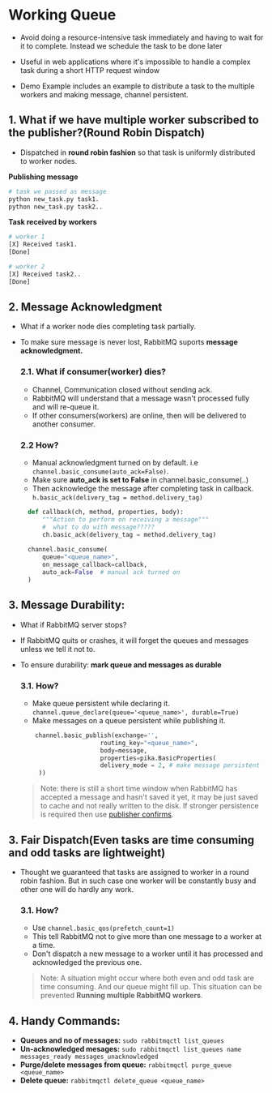 # Working Queue

- Avoid doing a resource-intensive task
immediately and having to wait for it to complete. 
Instead we schedule the task to be done later

- Useful in web applications where it's impossible to handle 
a complex task during a short HTTP request window

- Demo Example includes  an example to distribute a task to the multiple workers and
making message, channel persistent.

## 1. What if we have multiple worker subscribed to the publisher?(Round Robin Dispatch)
- Dispatched in **round robin fashion** so that task is uniformly 
distributed to worker nodes.

**Publishing message**
```bash
# task we passed as message 
python new_task.py task1.
python new_task.py task2..
```

**Task received by workers**
```bash
# worker 1
[X] Received task1.
[Done]
```

```bash
# worker 2
[X] Received task2..
[Done]
```

## 2. Message Acknowledgment
- What if a worker node dies completing task partially.
- To make sure message is never lost, RabbitMQ suports **message acknowledgment.**

    ### 2.1. What if consumer(worker) dies?
    - Channel, Communication closed without sending ack.
    - RabbitMQ will understand that a message wasn't processed fully and will re-queue it.
    - If other consumers(workers) are online, then will be delivered to 
    another consumer.
    
    ### 2.2 How?
    - Manual acknowledgment turned on by default. 
    i.e ``channel.basic_consume(auto_ack=False)``.
    - Make sure **auto_ack is set to False** in channel.basic_consume(..)
    - Then acknowledge the message after completing task in callback.
    ``h.basic_ack(delivery_tag = method.delivery_tag)``
    
    ```python
      def callback(ch, method, properties, body):
          """Action to perform on receiving a message"""
          #  what to do with message?????
          ch.basic_ack(delivery_tag = method.delivery_tag)
      
      channel.basic_consume(
          queue="<queue_name>",
          on_message_callback=callback,
          auto_ack=False  # manual ack turned on
      )
    ```

## 3. Message Durability:
- What if RabbitMQ server stops?
- If RabbitMQ quits or crashes,  it will forget the queues and messages 
unless we tell it not to.
- To ensure durability: **mark queue and messages as durable**

    ### 3.1. How?
    - Make queue persistent while declaring it.
    ``channel.queue_declare(queue='<queue_name>', durable=True)``
    - Make messages on a queue persistent while publishing it.
    
    ```python
        channel.basic_publish(exchange='',
                          routing_key="<queue_name>",
                          body=message,
                          properties=pika.BasicProperties(
                          delivery_mode = 2, # make message persistent
         ))
    ```
    
    > Note:  there is still a short time window when RabbitMQ 
    has accepted a message and hasn't saved it yet, it may be 
    just saved to cache and not really written to the disk.
    If stronger persistence is required then use [publisher confirms](https://www.rabbitmq.com/confirms.html).
   
## 3. Fair Dispatch(Even tasks are time consuming and odd tasks are lightweight)
- Thought we guaranteed that tasks are assigned to worker in 
a round robin fashion. But in such case one worker will be constantly busy and other
one will do hardly any work.

    ### 3.1. How?
    - Use ``channel.basic_qos(prefetch_count=1)``
    - This tell RabbitMQ not to give more than one message to a worker at a time.
    - Don't dispatch a new message to a worker until it has processed and acknowledged the previous one.
    
    > Note: A situation might occur where both even and odd task are time consuming. And our queue might fill up. 
    This situation can be prevented **Running multiple RabbitMQ workers**.
     
    
    

## 4. Handy Commands:
- **Queues and no of messages:** ``sudo rabbitmqctl list_queues``
- **Un-acknowledged mesages:** ``sudo rabbitmqctl list_queues name messages_ready messages_unacknowledged
``
- **Purge/delete messages from queue:** ``rabbitmqctl purge_queue <queue_name>``
- **Delete queue:** ``rabbitmqctl delete_queue <queue_name>``

